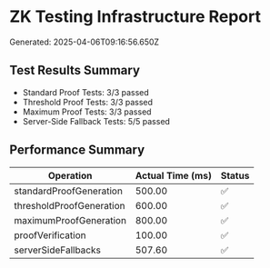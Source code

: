 # ZK Testing Infrastructure Report

Generated: 2025-04-06T09:16:56.650Z

## Test Results Summary

- Standard Proof Tests: 3/3 passed
- Threshold Proof Tests: 3/3 passed
- Maximum Proof Tests: 3/3 passed
- Server-Side Fallback Tests: 5/5 passed

## Performance Summary

| Operation | Actual Time (ms) | Status |
|-----------|-----------------|--------|
| standardProofGeneration | 500.00 | ✅ |
| thresholdProofGeneration | 600.00 | ✅ |
| maximumProofGeneration | 800.00 | ✅ |
| proofVerification | 100.00 | ✅ |
| serverSideFallbacks | 507.60 | ✅ |
